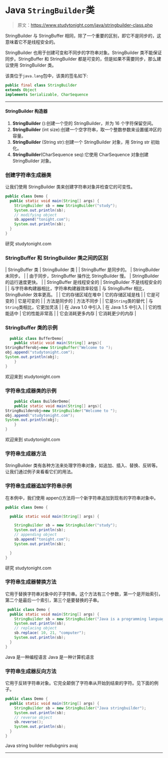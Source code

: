 # Java `StringBuilder`类

> 原文：<https://www.studytonight.com/java/stringbuilder-class.php>

StringBuilder 与 StringBuffer 相同，除了一个重要的区别，即它不是同步的，这意味着它不是线程安全的。

StringBuilder 也用于创建可变和不同步的字符串对象。StringBuilder 类不能保证同步。StringBuffer 和 StringBuilder 都是可变的，但是如果不需要同步，那么建议使用 StringBuilder 类。

该类位于`java.lang`包中，该类的签名如下:

```java
public final class StringBuilder
extends Object
implements Serializable, CharSequence 
```

* * *

#### StringBuilder 构造器

1.  **StringBuilder** ():创建一个空的 StringBuilder，并为 16 个字符保留空间。
2.  **StringBuilder** (int size):创建一个空字符串，取一个整数参数来设置缓冲区的容量。
3.  **StringBuilder** (String str):创建一个 StringBuilder 对象，用 String str 初始化。
4.  **StringBuilder**(CharSequence seq):它使用 CharSequence 对象创建 StringBuilder 对象。

### 创建字符串生成器类

让我们使用 StringBuilder 类来创建字符串对象并检查它的可变性。

```java
public class Demo {
  public static void main(String[] args) {
    StringBuilder sb = new StringBuilder("study");
    System.out.println(sb);
    // modifying object
    sb.append("tonight.com");
    System.out.println(sb);
  }
} 
```

研究 studytonight.com

### StringBuffer 和 StringBuilder 类之间的区别

| StringBuffer 类 | StringBuilder 类 |
| StringBuffer 是同步的。 | StringBuilder 未同步。 |
| 由于同步，StringBuffer 操作比 StringBuilder 慢。 | StringBuilder 的运行速度更快。 |
| StringBuffer 是线程安全的 | StringBuilder 不是线程安全的 |
| 与字符串构建器相比，字符串构建器效率较低 | 与 StringBuffer 相比，StringBuilder 效率更高。 |
| 它的存储区域在堆中 | 它的存储区域是栈 |
| 它是可变的 | 它是可变的 |
| 方法是同步的 | 方法不同步 |
| 它是`String`类的替代 | 与`String`类相比，它更加灵活 |
| 在 Java 1.0 中引入 | 在 Java 1.5 中引入 |
| 它的性能适中 | 它的性能非常高 |
| 它会消耗更多内存 | 它消耗更少的内存 |

### StringBuffer 类的示例

```java
  public class BufferDemo{
    public static void main(String[] args){  
StringBufferobj=new StringBuffer("Welcome to ");  
obj.append("studytonight.com");  
System.out.println(obj);  
    }  
} 

```

欢迎来到 studytonight.com

### 字符串生成器类的示例

```java
    public class BuilderDemo{
    public static void main(String[] args){  
StringBuilderobj=new StringBuilder("Welcome to ");  
obj.append("studytonight.com");  
System.out.println(obj);  
    }  
} 

```

欢迎来到 studytonight.com

### 字符串生成器方法

StringBuilder 类有各种方法来处理字符串对象，如追加、插入、替换、反转等。让我们通过例子来看看它们的用法。

### 字符串生成器追加字符串示例

在本例中，我们使用 appen()方法将一个新字符串追加到现有的字符串对象中。

```java
public class Demo {

  public static void main(String[] args) {

    StringBuilder sb = new StringBuilder("study");
    System.out.println(sb);
    // appending object
    sb.append("tonight.com");
    System.out.println(sb);

  }
} 
```

研究 studytonight.com

### 字符串生成器替换方法

它用于替换字符串对象中的子字符串。这个方法有三个参数，第一个是开始索引，第二个是最后一个索引，第三个是要替换的子串。

```java
 public class Demo {
  public static void main(String[] args) {
    StringBuilder sb = new StringBuilder("Java is a programming language");
    System.out.println(sb);
    // replacing object
    sb.replace( 10, 21, "computer");
    System.out.println(sb);
  }
} 
```

Java 是一种编程语言 Java 是一种计算机语言

### 字符串生成器反向方法

它用于反转字符串对象。它完全颠倒了字符串从开始到结束的字符。见下面的例子。

```java
public class Demo {
  public static void main(String[] args) {
    StringBuilder sb = new StringBuilder("Java stringbuilder");
    System.out.println(sb);
    // reverse object
    sb.reverse();
    System.out.println(sb);
  }
}
```

Java string builder rediubgnirs avaj

* * *